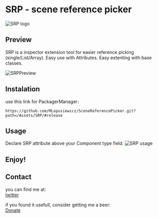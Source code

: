 # SRP - scene reference picker

![SRP logo](images/Logo.png)

## Preview

SRP is a inspector extension tool for easier reference picking (single/List/Array).
Easy use with Attributes. Easy extenting with base classes.

![SRPPreview](images/Preview.png)
## Instalation

use this link for PackagerManager:
```
https://github.com/MLopusiewicz/SceneReferencePicker.git?path=/Assets/SRP/#release
```

## Usage
Declare SRP attribute above your Component type field.
![SRP usage](images/SRPUsage.png)

## Enjoy!

## Contact

you can find me at:  <br>
[twitter](https://twitter.com/MLopusiewicz) 

if you found it usefull, consider getting me a beer:  <br>
[Donate](https://www.paypal.com/donate/?hosted_button_id=EJSQ62Q2DJVBE) 

